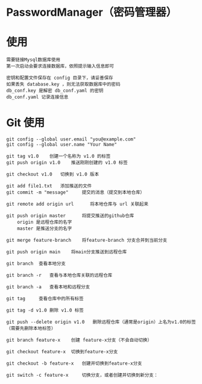 # PasswordManager（密码管理器）

# 使用
    需要链接Mysql数据库使用
    第一次启动会要求连接数据库，依照提示输入信息即可
    
    密钥和配置文件保存在 config 目录下，请妥善保存
    如果丢失 database.key ，则无法获取数据库中的密码
    db_conf.key 是解密 db_conf.yaml 的密钥
    db_conf.yaml 记录连接信息
    
# Git 使用
    git config --global user.email "you@example.com"
    git config --global user.name "Your Name"

    git tag v1.0    创建一个名称为 v1.0 的标签
    git push origin v1.0    推送刚刚创建的 v1.0 标签

    git checkout v1.0   切换到 v1.0 版本

    git add file1.txt   添加推送的文件
    git commit -m "message"     提交的消息（提交到本地仓库）
    
    git remote add origin url      将本地仓库与 url 关联起来

    git push origin master      将提交推送的github仓库
        origin 是远程仓库的名字
        master 是推送分支的名字

    git merge feature-branch    将feature-branch 分支合并到当前分支

    git push origin main    将main分支推送到远程仓库

    git branch  查看本地分支

    git branch -r   查看与本地仓库关联的远程仓库

    git branch -a   查看本地和远程分支

    git tag     查看仓库中的所有标签

    git tag -d v1.0 删除 v1.0 标签

    git push --delete origin v1.0   删除远程仓库（通常是origin）上名为v1.0的标签（需要先删除本地标签）

    git branch feature-x    创建 feature-x分支（不会自动切换）

    git checkout feature-x  切换到feature-x分支

    git checkout -b feature-x   创建并切换到feature-x分支

    git switch -c feature-x     切换分支，或者创建并切换到新分支：